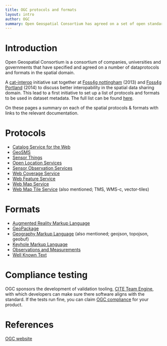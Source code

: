 ```yaml
---
title: OGC protocols and formats
layout: intro
author: OGC
summary: Open Geospatial Consortium has agreed on a set of open standards that are commonly used in the spatial industry to exchange data over the web
---
```


Introduction
============

Open Geospatial Consortium is a consortium of companies, universities and governments that have specified and agreed on a number of dataprotocols and formats in the spatial domain. 

A [cat-interop](https://github.com/OSGeo/Cat-Interop) initiative sat together at [Foss4g nottingham](http://2013.foss4g.org) (2013) and [Foss4g Portland](http://2014.foss4g.org) (2014) to discuss better interopability in the spatial data sharing domain. This lead to a first initiative to set up a list of protocols and formats to be used in dataset metadata. The full list can be found [here](https://github.com/OSGeo/Cat-Interop/blob/master/LinkPropertyLookupTable.csv).

On these pages a summary on each of the spatial protocols & formats with links to the relevant documentation.

Protocols
=========

* [Catalog Service for the Web](protocols/csw.md)
* [GeoSMS](geosms.md)
* [Sensor Things](iot.md)
* [Open Location Services](openls.md)
* [Sensor Observation Services](sos.md)
* [Web Coverage Service](wcs.md)
* [Web Feature Service](wfs.md)
* [Web Map Service](wms.md)
* [Web Map Tile Service](wmts.md) (also mentioned; TMS, WMS-c, vector-tiles)

Formats
=======

* [Augmented Reality Markup Language](arml.md)
* [GeoPackage](geopackage.md)
* [Geography Markup Language](gml.md) (also mentioned; geojson, topojson, geobuf) 
* [Keyhole Markup Language](kml.md)
* [Observations and Measurements](om.md)
* [Well Known Text](wkt.md)
 

Compliance testing
==================

OGC sponsors the development of validation tooling, [CITE Team Engine](https://github.com/opengeospatial/teamengine), with which developers can make sure there software aligns with the standard. If the tests run fine, you can claim [OGC compliance](http://www.opengeospatial.org/compliance) for your product.

References
==========

[OGC website](http://www.opengeospatial.org)